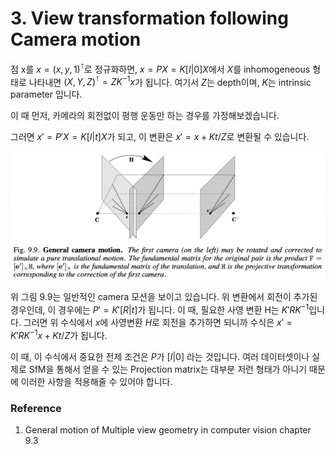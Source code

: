 # 3. View transformation following Camera motion

점 x를 $x=(x,y,1)^\intercal$로 정규화하면, $x=PX =K[I|0]X$에서 $X$를 inhomogeneous 형태로 나타내면 $(X,Y,Z)^\intercal = ZK^{-1}x$가 됩니다. 여기서 $Z$는 depth이며, $K$는 intrinsic parameter 입니다.

이 때 먼저, 카메라의 회전없이 평행 운동만 하는 경우를 가정해보겠습니다.

그러면 $x' = P'X = K[I|t]X$가 되고, 이 변환은 $x' = x + Kt/Z$로 변환될 수 있습니다.

![general_camera_motion](./figures/general_camera_motion.png)

위 그림 9.9는 일반적인 camera 모션을 보이고 있습니다. 위 변환에서 회전이 추가된 경우인데, 이 경우에는 $P' = K'[R|t]$가 됩니다. 이 때, 필요한 사영 변환 H는 $K'RK^{-1}$입니다. 그러면 위 수식에서 $x$에 사영변환 $H$로 회전을 추가하면 되니까 수식은 $x' = K'RK^{-1}x + Kt/Z$가 됩니다.

이 때, 이 수식에서 중요한 전제 조건은 $P$가 $[I|0]$ 라는 것입니다. 여러 데이터셋이나 실제로 SfM을 통해서 얻을 수 있는 Projection matrix는 대부분 저런 형태가 아니기 때문에 이러한 사항을 적용해줄 수 있어야 합니다.

### **Reference**
1. General motion of Multiple view geometry in computer vision chapter 9.3